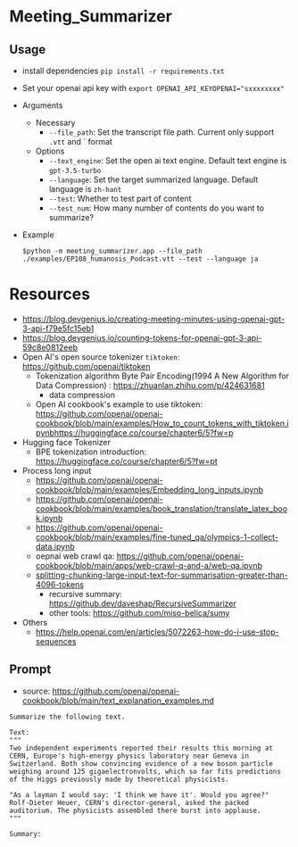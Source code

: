 # Meeting_Summarizer

## Usage

- install dependencies `pip install -r requirements.txt`
- Set your openai api key with `export OPENAI_API_KEYOPENAI="sxxxxxxxx"`
- Arguments

  - Necessary
    - `--file_path`: Set the transcript file path. Current only support `.vtt` and ` format
  - Options
    - `--text_engine`: Set the open ai text engine. Default text engine is `gpt-3.5-turbo`
    - `--language`: Set the target summarized language. Default language is `zh-hant`
    - `--test`: Whether to test part of content
    - `--test_num`: How many number of contents do you want to summarize?
- Example

  ```
  $python -m meeting_summarizer.app --file_path ./examples/EP108_humanosis_Podcast.vtt --test --language ja
  ```

# Resources

- https://blog.devgenius.io/creating-meeting-minutes-using-openai-gpt-3-api-f79e5fc15eb1
- https://blog.devgenius.io/counting-tokens-for-openai-gpt-3-api-59c8e0812eeb
- Open AI's open source tokenizer `tiktoken`: https://github.com/openai/tiktoken
  - Tokenization algorithm Byte Pair Encoding(1994 A New Algorithm for Data Compression) : https://zhuanlan.zhihu.com/p/424631681
    - data compression
  - Open AI cookbook's example to use tiktoken: https://github.com/openai/openai-cookbook/blob/main/examples/How_to_count_tokens_with_tiktoken.ipynbhttps://huggingface.co/course/chapter6/5?fw=p
- Hugging face Tokenizer
  - BPE tokenization introduction: https://huggingface.co/course/chapter6/5?fw=pt
- Process long input
  - https://github.com/openai/openai-cookbook/blob/main/examples/Embedding_long_inputs.ipynb
  - https://github.com/openai/openai-cookbook/blob/main/examples/book_translation/translate_latex_book.ipynb
  - https://github.com/openai/openai-cookbook/blob/main/examples/fine-tuned_qa/olympics-1-collect-data.ipynb
  - oepnai web crawl qa: https://github.com/openai/openai-cookbook/blob/main/apps/web-crawl-q-and-a/web-qa.ipynb
  - [splitting-chunking-large-input-text-for-summarisation-greater-than-4096-tokens](https://community.openai.com/t/splitting-chunking-large-input-text-for-summarisation-greater-than-4096-tokens/18494/14)
    - recursive summary: https://github.dev/daveshap/RecursiveSummarizer
    - other tools: https://github.com/miso-belica/sumy
- Others
  - https://help.openai.com/en/articles/5072263-how-do-i-use-stop-sequences

## Prompt

- source: https://github.com/openai/openai-cookbook/blob/main/text_explanation_examples.md

```
Summarize the following text.

Text:
"""
Two independent experiments reported their results this morning at CERN, Europe's high-energy physics laboratory near Geneva in Switzerland. Both show convincing evidence of a new boson particle weighing around 125 gigaelectronvolts, which so far fits predictions of the Higgs previously made by theoretical physicists.

"As a layman I would say: 'I think we have it'. Would you agree?" Rolf-Dieter Heuer, CERN's director-general, asked the packed auditorium. The physicists assembled there burst into applause.
"""

Summary:
```
